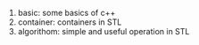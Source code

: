 1. basic: some basics of c++  
2. container: containers in STL  
3. algorithom: simple and useful operation in STL  
